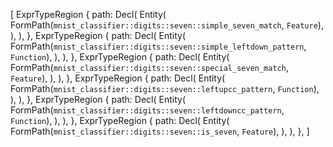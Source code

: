 [
    ExprTypeRegion {
        path: Decl(
            Entity(
                FormPath(`mnist_classifier::digits::seven::simple_seven_match`, `Feature`),
            ),
        ),
    },
    ExprTypeRegion {
        path: Decl(
            Entity(
                FormPath(`mnist_classifier::digits::seven::simple_leftdown_pattern`, `Function`),
            ),
        ),
    },
    ExprTypeRegion {
        path: Decl(
            Entity(
                FormPath(`mnist_classifier::digits::seven::special_seven_match`, `Feature`),
            ),
        ),
    },
    ExprTypeRegion {
        path: Decl(
            Entity(
                FormPath(`mnist_classifier::digits::seven::leftupcc_pattern`, `Function`),
            ),
        ),
    },
    ExprTypeRegion {
        path: Decl(
            Entity(
                FormPath(`mnist_classifier::digits::seven::leftdowncc_pattern`, `Function`),
            ),
        ),
    },
    ExprTypeRegion {
        path: Decl(
            Entity(
                FormPath(`mnist_classifier::digits::seven::is_seven`, `Feature`),
            ),
        ),
    },
]